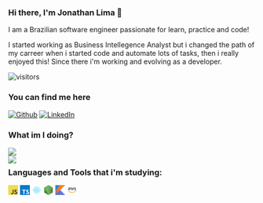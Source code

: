 ### Hi there, I'm Jonathan Lima 👋 

I am a Brazilian software engineer passionate for learn, practice and code!

I started working as Business Intellegence Analyst but i changed the path of my carreer when i started code and automate lots of tasks, then i really enjoyed this! Since there i'm working and evolving as a developer.

![visitors](https://visitor-badge.glitch.me/badge?page_id=jlimadev)

<h3>You can find me here</h3>
<p>
  <a href="https://github.com/jlimadev" target="_blank"><img alt="Github" src="https://img.shields.io/badge/GitHub-%2312100E.svg?&style=for-the-badge&logo=Github&logoColor=white" /></a>
  <a href="https://www.linkedin.com/in/jonathanalvesdelima/" target="_blank"><img alt="LinkedIn" src="https://img.shields.io/badge/linkedin-%230077B5.svg?&style=for-the-badge&logo=linkedin&logoColor=white" />
  </a>
</p>

### What im I doing?
<p>
<center>
  <img width="440px" align="left" src="https://github-readme-stats.vercel.app/api?username=jlimadev&theme=slateorange&show_icons=true&count_private=true" />
  <img width="440px" align="left" src="https://github-readme-stats.vercel.app/api/top-langs/?username=jlimadev&layout=compact&theme=material-palenight&hide=Jupyter%20notebook,html" />
</center>
</p>
<br />

### Languages and Tools that i'm studying:
<code><img height="20" src="https://raw.githubusercontent.com/github/explore/80688e429a7d4ef2fca1e82350fe8e3517d3494d/topics/javascript/javascript.png"></code>
<code><img height="20" src="https://raw.githubusercontent.com/github/explore/80688e429a7d4ef2fca1e82350fe8e3517d3494d/topics/typescript/typescript.png"></code>
<code><img height="20" src="https://raw.githubusercontent.com/github/explore/80688e429a7d4ef2fca1e82350fe8e3517d3494d/topics/react/react.png"></code>
<code><img height="20" src="https://raw.githubusercontent.com/github/explore/80688e429a7d4ef2fca1e82350fe8e3517d3494d/topics/nodejs/nodejs.png"></code>
<code><img height="20" src="https://raw.githubusercontent.com/github/explore/80688e429a7d4ef2fca1e82350fe8e3517d3494d/topics/kotlin/kotlin.png"></code>
<code><img height="20" src="https://raw.githubusercontent.com/github/explore/fbceb94436312b6dacde68d122a5b9c7d11f9524/topics/aws/aws.png"></code>

<!--
**jlimadev/jlimadev** is a ✨ _special_ ✨ repository because its `README.md` (this file) appears on your GitHub profile.

Here are some ideas to get you started:

- 🔭 I’m currently working on ...
- 🌱 I’m currently learning ...
- 👯 I’m looking to collaborate on ...
- 🤔 I’m looking for help with ...
- 💬 Ask me about ...
- 📫 How to reach me: ...
- 😄 Pronouns: ...
- ⚡ Fun fact: ...
-->

